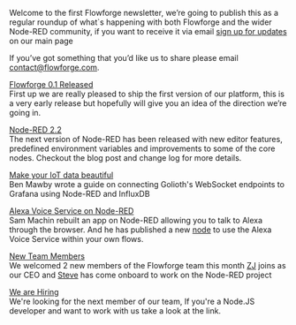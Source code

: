 Welcome to the first Flowforge newsletter, we’re going to publish this as a regular roundup of what\`s happening with both Flowforge and the wider Node-RED community, if you want to receive it via email [sign up for updates](https://flowforge.com/) on our main page

If you’ve got something that you’d like us to share please email [contact@flowforge.com](mailto:contact@flowforge.com).

[Flowforge 0.1 Released](https://flowforge.com/blog/flowforge-01-released)  
First up we are really pleased to ship the first version of our platform, this is a very early release but hopefully will give you an idea of the direction we’re going in.

[Node-RED 2.2](https://nodered.org/blog/2022/01/27/version-2-2-released)  
The next version of Node-RED has been released with new editor features, predefined environment variables and improvements to some of the core nodes. Checkout the blog post and change log for more details.

[Make your IoT data beautiful](https://blog.golioth.io/building-iot-dashboards-with-golioth-grafana-and-node-red)  
Ben Mawby wrote a guide on connecting Golioth's WebSocket endpoints to Grafana using Node-RED and InfluxDB

[Alexa Voice Service on Node-RED](https://www.sammachin.com/posts/alexaweb-reborn)  
Sam Machin rebuilt an app on Node-RED allowing you to talk to Alexa through the browser. And he has published a new [node](https://flows.nodered.org/node/@sammachin/node-red-alexa-voice-service) to use the Alexa Voice Service within your own flows.

[New Team Members](https://flowforge.com/blog)  
We welcomed 2 new members of the Flowforge team this month [ZJ](https://flowforge.com/blog/welcome-zj) joins as our CEO and [Steve](https://flowforge.com/blog/welcome-steve) has come onboard to work on the Node-RED project

[We are Hiring]( https://boards.greenhouse.io/flowforge/jobs/4312861004)  
We're looking for the next member of our team, If you're a Node.JS developer and want to work with us take a look at the link.
